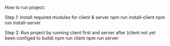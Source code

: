 How to run project: 

Step 1: Install required modules for client & server
npm run install-client
npm run install-server

Step 2: Run project by running client first and server after
(client not yet been configed to build)
npm run client
npm run server